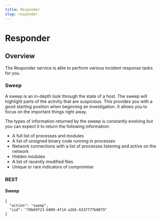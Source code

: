 ```yaml
---
title: Responder
slug: responder
---
```


# Responder

## Overview
The Responder service is able to perform various incident response tasks for you.

### Sweep
A sweep is an in-depth look through the state of a host. The sweep will highlight parts of the activity that are suspicious. This provides you with a good starting position when beginning an investigation. It allows you to focus on the important things right away.

The types of information returned by the sweep is constantly evolving but you can expect it to return the following information:

* A full list of processes and modules
* A list of unsigned binary code running in processes
* Network connections with a list of processes listening and active on the network
* Hidden modules
* A list of recently modified files
* Unique or rare indicators of compromise

### REST

#### Sweep
```
{
  "action": "sweep",
  "sid": "70b69f23-b889-4f14-a2b5-633f777b0079"
}
```
